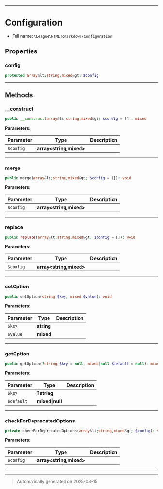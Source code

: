 ***

# Configuration





* Full name: `\League\HTMLToMarkdown\Configuration`



## Properties


### config



```php
protected array&lt;string,mixed&gt; $config
```






***

## Methods


### __construct



```php
public __construct(array&lt;string,mixed&gt; $config = []): mixed
```








**Parameters:**

| Parameter | Type | Description |
|-----------|------|-------------|
| `$config` | **array<string,mixed>** |  |





***

### merge



```php
public merge(array&lt;string,mixed&gt; $config = []): void
```








**Parameters:**

| Parameter | Type | Description |
|-----------|------|-------------|
| `$config` | **array<string,mixed>** |  |





***

### replace



```php
public replace(array&lt;string,mixed&gt; $config = []): void
```








**Parameters:**

| Parameter | Type | Description |
|-----------|------|-------------|
| `$config` | **array<string,mixed>** |  |





***

### setOption



```php
public setOption(string $key, mixed $value): void
```








**Parameters:**

| Parameter | Type | Description |
|-----------|------|-------------|
| `$key` | **string** |  |
| `$value` | **mixed** |  |





***

### getOption



```php
public getOption(?string $key = null, mixed|null $default = null): mixed|null
```








**Parameters:**

| Parameter | Type | Description |
|-----------|------|-------------|
| `$key` | **?string** |  |
| `$default` | **mixed&#124;null** |  |





***

### checkForDeprecatedOptions



```php
private checkForDeprecatedOptions(array&lt;string,mixed&gt; $config): void
```








**Parameters:**

| Parameter | Type | Description |
|-----------|------|-------------|
| `$config` | **array<string,mixed>** |  |





***


***
> Automatically generated on 2025-03-15
